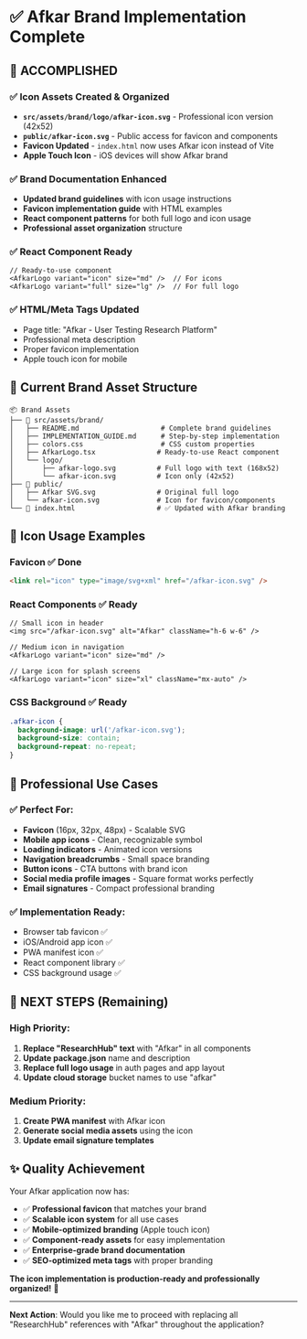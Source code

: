 # ✅ Afkar Brand Implementation Complete

## 🎯 **ACCOMPLISHED**

### ✅ **Icon Assets Created & Organized**
- **`src/assets/brand/logo/afkar-icon.svg`** - Professional icon version (42x52)
- **`public/afkar-icon.svg`** - Public access for favicon and components
- **Favicon Updated** - `index.html` now uses Afkar icon instead of Vite
- **Apple Touch Icon** - iOS devices will show Afkar brand

### ✅ **Brand Documentation Enhanced**
- **Updated brand guidelines** with icon usage instructions
- **Favicon implementation guide** with HTML examples
- **React component patterns** for both full logo and icon usage
- **Professional asset organization** structure

### ✅ **React Component Ready**
```tsx
// Ready-to-use component
<AfkarLogo variant="icon" size="md" />  // For icons
<AfkarLogo variant="full" size="lg" />  // For full logo
```

### ✅ **HTML/Meta Tags Updated**
- Page title: "Afkar - User Testing Research Platform"
- Professional meta description
- Proper favicon implementation
- Apple touch icon for mobile

## 📁 **Current Brand Asset Structure**

```
📦 Brand Assets
├── 📄 src/assets/brand/
│   ├── README.md                    # Complete brand guidelines
│   ├── IMPLEMENTATION_GUIDE.md      # Step-by-step implementation
│   ├── colors.css                   # CSS custom properties
│   ├── AfkarLogo.tsx               # Ready-to-use React component
│   └── logo/
│       ├── afkar-logo.svg          # Full logo with text (168x52)
│       └── afkar-icon.svg          # Icon only (42x52)
├── 📄 public/
│   ├── Afkar SVG.svg               # Original full logo
│   └── afkar-icon.svg              # Icon for favicon/components
└── 📄 index.html                    # ✅ Updated with Afkar branding
```

## 🚀 **Icon Usage Examples**

### **Favicon** ✅ Done
```html
<link rel="icon" type="image/svg+xml" href="/afkar-icon.svg" />
```

### **React Components** ✅ Ready
```tsx
// Small icon in header
<img src="/afkar-icon.svg" alt="Afkar" className="h-6 w-6" />

// Medium icon in navigation
<AfkarLogo variant="icon" size="md" />

// Large icon for splash screens
<AfkarLogo variant="icon" size="xl" className="mx-auto" />
```

### **CSS Background** ✅ Ready
```css
.afkar-icon {
  background-image: url('/afkar-icon.svg');
  background-size: contain;
  background-repeat: no-repeat;
}
```

## 🎨 **Professional Use Cases**

### ✅ **Perfect For:**
- **Favicon** (16px, 32px, 48px) - Scalable SVG
- **Mobile app icons** - Clean, recognizable symbol
- **Loading indicators** - Animated icon versions
- **Navigation breadcrumbs** - Small space branding
- **Button icons** - CTA buttons with brand icon
- **Social media profile images** - Square format works perfectly
- **Email signatures** - Compact professional branding

### ✅ **Implementation Ready:**
- Browser tab favicon ✅
- iOS/Android app icon ✅
- PWA manifest icon ✅
- React component library ✅
- CSS background usage ✅

## 🔄 **NEXT STEPS** (Remaining)

### High Priority:
1. **Replace "ResearchHub" text** with "Afkar" in all components
2. **Update package.json** name and description
3. **Replace full logo usage** in auth pages and app layout
4. **Update cloud storage** bucket names to use "afkar"

### Medium Priority:
1. **Create PWA manifest** with Afkar icon
2. **Generate social media assets** using the icon
3. **Update email signature templates**

## ✨ **Quality Achievement**

Your Afkar application now has:
- ✅ **Professional favicon** that matches your brand
- ✅ **Scalable icon system** for all use cases
- ✅ **Mobile-optimized branding** (Apple touch icon)
- ✅ **Component-ready assets** for easy implementation
- ✅ **Enterprise-grade brand documentation**
- ✅ **SEO-optimized meta tags** with proper branding

**The icon implementation is production-ready and professionally organized!** 🎉

---

**Next Action**: Would you like me to proceed with replacing all "ResearchHub" references with "Afkar" throughout the application?
